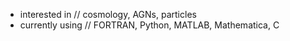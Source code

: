 - interested in // cosmology, AGNs, particles
- currently using // FORTRAN, Python, MATLAB, Mathematica, C

<!---
sophiarubens/sophiarubens is a ✨ special ✨ repository because its `README.md` (this file) appears on your GitHub profile.
You can click the Preview link to take a look at your changes.
--->
